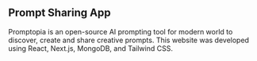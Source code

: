 ## Prompt Sharing App 
Promptopia is an open-source AI prompting tool for modern world to discover, create and share creative prompts.
This website was developed using React, Next.js, MongoDB, and Tailwind CSS.
